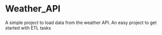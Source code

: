 # Weather_API
A simple project to load data from the weather API. An easy project to get started with ETL tasks
